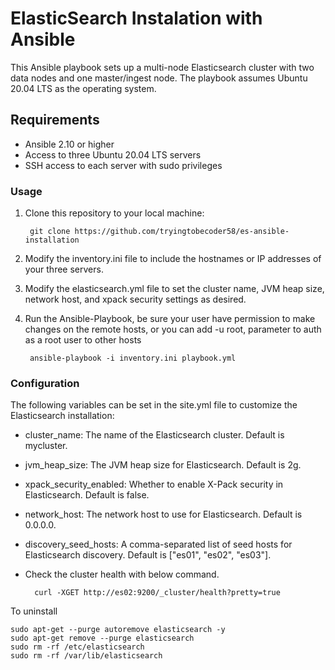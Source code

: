 # ElasticSearch Instalation with Ansible

This Ansible playbook sets up a multi-node Elasticsearch cluster with two data nodes and one master/ingest node. The playbook assumes Ubuntu 20.04 LTS as the operating system.

## Requirements
- Ansible 2.10 or higher
- Access to three Ubuntu 20.04 LTS servers
- SSH access to each server with sudo privileges

### Usage

1. Clone this repository to your local machine:

		git clone https://github.com/tryingtobecoder58/es-ansible-installation

2. Modify the inventory.ini file to include the hostnames or IP addresses of your three servers.

3. Modify the elasticsearch.yml file to set the cluster name, JVM heap size, network host, and xpack security settings as desired.

4. Run the Ansible-Playbook, be sure your user have permission to make changes on the remote hosts, or you can add -u root, parameter to auth as a root user to other hosts
	
		ansible-playbook -i inventory.ini playbook.yml


### Configuration

The following variables can be set in the site.yml file to customize the Elasticsearch installation:

- cluster_name: The name of the Elasticsearch cluster. Default is mycluster.
- jvm_heap_size: The JVM heap size for Elasticsearch. Default is 2g.
- xpack_security_enabled: Whether to enable X-Pack security in Elasticsearch. Default is false.
- network_host: The network host to use for Elasticsearch. Default is 0.0.0.0.
- discovery_seed_hosts: A comma-separated list of seed hosts for Elasticsearch discovery. Default is ["es01", "es02", "es03"].
- Check the cluster health with below command.
		
		curl -XGET http://es02:9200/_cluster/health?pretty=true




To uninstall

	sudo apt-get --purge autoremove elasticsearch -y
	sudo apt-get remove --purge elasticsearch 
	sudo rm -rf /etc/elasticsearch
	sudo rm -rf /var/lib/elasticsearch
